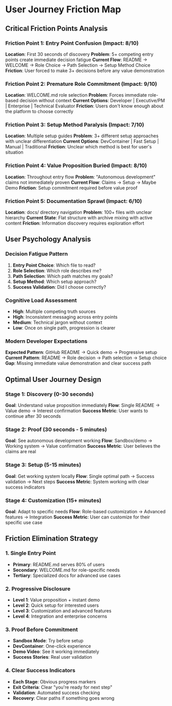 # User Journey Friction Map

## Critical Friction Points Analysis

### Friction Point 1: Entry Point Confusion (Impact: 8/10)
**Location**: First 30 seconds of discovery
**Problem**: 5+ competing entry points create immediate decision fatigue
**Current Flow**: README → WELCOME → Role Choice → Path Selection → Setup Method Choice
**Friction**: User forced to make 3+ decisions before any value demonstration

### Friction Point 2: Premature Role Commitment (Impact: 9/10)
**Location**: WELCOME.md role selection
**Problem**: Forces immediate role-based decision without context
**Current Options**: Developer | Executive/PM | Enterprise | Technical Evaluator
**Friction**: Users don't know enough about the platform to choose correctly

### Friction Point 3: Setup Method Paralysis (Impact: 7/10)
**Location**: Multiple setup guides
**Problem**: 3+ different setup approaches with unclear differentiation
**Current Options**: DevContainer | Fast Setup | Manual | Traditional
**Friction**: Unclear which method is best for user's situation

### Friction Point 4: Value Proposition Buried (Impact: 8/10)
**Location**: Throughout entry flow
**Problem**: "Autonomous development" claims not immediately proven
**Current Flow**: Claims → Setup → Maybe Demo
**Friction**: Setup commitment required before value proof

### Friction Point 5: Documentation Sprawl (Impact: 6/10)
**Location**: docs/ directory navigation
**Problem**: 100+ files with unclear hierarchy
**Current State**: Flat structure with archive mixing with active content
**Friction**: Information discovery requires exploration effort

## User Psychology Analysis

### Decision Fatigue Pattern
1. **Entry Point Choice**: Which file to read?
2. **Role Selection**: Which role describes me?
3. **Path Selection**: Which path matches my goals?
4. **Setup Method**: Which setup approach?
5. **Success Validation**: Did I choose correctly?

### Cognitive Load Assessment
- **High**: Multiple competing truth sources
- **High**: Inconsistent messaging across entry points
- **Medium**: Technical jargon without context
- **Low**: Once on single path, progression is clearer

### Modern Developer Expectations
**Expected Pattern**: GitHub README → Quick demo → Progressive setup
**Current Pattern**: README → Role decision → Path selection → Setup choice
**Gap**: Missing immediate value demonstration and clear success path

## Optimal User Journey Design

### Stage 1: Discovery (0-30 seconds)
**Goal**: Understand value proposition immediately
**Flow**: Single README → Value demo → Interest confirmation
**Success Metric**: User wants to continue after 30 seconds

### Stage 2: Proof (30 seconds - 5 minutes)
**Goal**: See autonomous development working
**Flow**: Sandbox/demo → Working system → Value confirmation
**Success Metric**: User believes the claims are real

### Stage 3: Setup (5-15 minutes)
**Goal**: Get working system locally
**Flow**: Single optimal path → Success validation → Next steps
**Success Metric**: System working with clear success indicators

### Stage 4: Customization (15+ minutes)
**Goal**: Adapt to specific needs
**Flow**: Role-based customization → Advanced features → Integration
**Success Metric**: User can customize for their specific use case

## Friction Elimination Strategy

### 1. Single Entry Point
- **Primary**: README.md serves 80% of users
- **Secondary**: WELCOME.md for role-specific needs
- **Tertiary**: Specialized docs for advanced use cases

### 2. Progressive Disclosure
- **Level 1**: Value proposition + instant demo
- **Level 2**: Quick setup for interested users
- **Level 3**: Customization and advanced features
- **Level 4**: Integration and enterprise concerns

### 3. Proof Before Commitment
- **Sandbox Mode**: Try before setup
- **DevContainer**: One-click experience
- **Demo Video**: See it working immediately
- **Success Stories**: Real user validation

### 4. Clear Success Indicators
- **Each Stage**: Obvious progress markers
- **Exit Criteria**: Clear "you're ready for next step"
- **Validation**: Automated success checking
- **Recovery**: Clear paths if something goes wrong